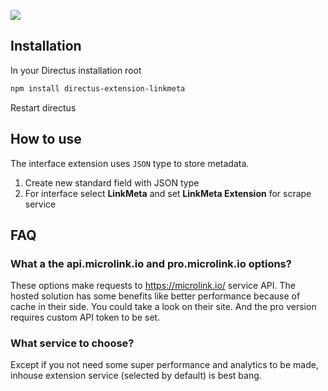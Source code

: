 ![](https://raw.githubusercontent.com/dimitrov-adrian/directus-extension-linkmeta/main/screenshot.png)

## Installation

In your Directus installation root

```bash
npm install directus-extension-linkmeta
```

Restart directus

## How to use

The interface extension uses `JSON` type to store metadata.

1. Create new standard field with JSON type
2. For interface select **LinkMeta** and set **LinkMeta Extension** for scrape service

## FAQ

### What a the api.microlink.io and pro.microlink.io options?

These options make requests to https://microlink.io/ service API. The hosted solution has some benefits like better
performance because of cache in their side. You could take a look on their site. And the pro version requires custom API
token to be set.

### What service to choose?

Except if you not need some super performance and analytics to be made, inhouse extension service (selected by default)
is best bang.
